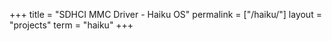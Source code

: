 +++
title = "SDHCI MMC Driver - Haiku OS"
permalink = ["/haiku/"]
layout = "projects"
term = "haiku"
+++
